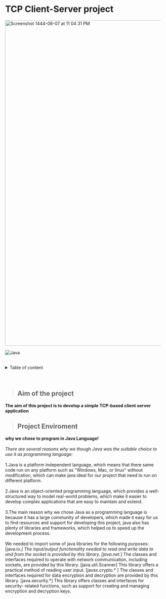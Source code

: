 # TCP Client-Server project <a name="TOP"></a>

<img width="1051" alt="Screenshot 1444-08-07 at 11 04 31 PM" src="https://user-images.githubusercontent.com/116809090/221671221-3f44555e-eb9c-4e29-9c2f-2d3d9e2a826a.png">

![Java](https://img.shields.io/badge/java-%23ED8B00.svg?style=for-the-badge&logo=java&logoColor=white)

 <br>
 <details><summary> <p4> Table of content </p4> </summary>
           <p> 1.Aim of the project</p>
           <p> 2.Why Java!</p> 
           <p> 3.Java libraries</p> 
           <p> 4.Steps for TCP socket programming connection</p>
           <p> 5.Steps for setting up the network</p>
           <p> 6.Application outputs </p>
           <p> 7.Developers Team </p> </details>
 
<br>
<br>

> ## Aim of the project 
**The aim of this project is to develop a simple TCP-based client server application**

> ## Project Enviroment
**why we chose to program in Java Language!**
<br>
<br>
*There are several reasons why we though Java was the suitable choice to use it as programming language:*
<br>
<br>
1.Java is a platform independent language, which means that there same code run on any platform such as "Windows, Mac, or linux" without modification, which can make java ideal for our project that need to run on different platform.<br> <br>
2.Java is an object-oriented programming language, which provides a well- structured way to model real-world problems, which make it easier to develop complex applications that are easy to maintain and extend.<br> <br>
3.The main reason why we chose Java as a programming language is because it has a large community of developers, which made it easy for us to find resources and support for developing this project, java also has plenty of libraries and frameworks, which helped us to speed up the development process.
<br>
<br>
We needed to import some of java libraries for the following purposes: [java.io.*] The input/output functionality needed to read and write data to and from the socket is provided by this library.
[java.net.*] The classes and interfaces required to operate with network communication, including sockets, are provided by this library. [java.util.Scanner] This library offers a practical method of reading user input.
[javax.crypto.* ] The classes and interfaces required for data encryption and decryption are provided by this library.
[java.security.*] This library offers classes and interfaces for security- related functions, such as support for creating and managing encryption and decryption keys.




 

